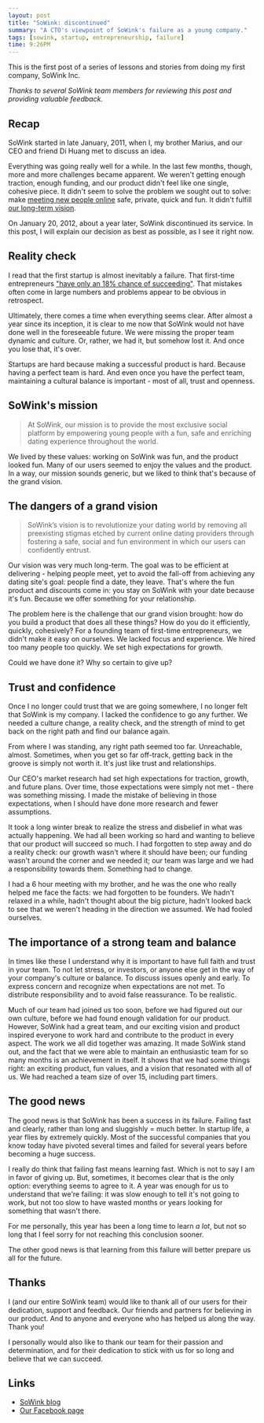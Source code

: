 ```yaml
---
layout: post
title: "SoWink: discontinued"
summary: "A CTO's viewpoint of SoWink's failure as a young company."
tags: [sowink, startup, entrepreneurship, failure]
time: 9:26PM
---
```


This is the first post of a series of lessons and stories from doing my first company, SoWink Inc.

_Thanks to several SoWink team members for reviewing this post and providing valuable feedback._

## Recap

SoWink started in late January, 2011, when I, my brother Marius, and our CEO and friend Di Huang met to discuss an idea.

Everything was going really well for a while. In the last few months, though, more and more challenges became apparent. We weren't getting enough traction, enough funding, and our product didn't feel like one single, cohesive piece. It didn't seem to solve the problem we sought out to solve: make [meeting new people online](#sowinks_mission) safe, private, quick and fun. It didn't fulfill [our long-term vision](#sowinks_vision_and_the_challenge_it_brought).

On January 20, 2012, about a year later, SoWink discontinued its service. In this post, I will explain our decision as best as possible, as I see it right now.

## Reality check

I read that the first startup is almost inevitably a failure. That first-time entrepreneurs ["have only an 18% chance of succeeding"](http://www.businessinsider.com/why-some-startups-succeed-and-others-fail-10-fascinating-harvard-findings-2012-1?op=1). That mistakes often come in large numbers and problems appear to be obvious in retrospect.

Ultimately, there comes a time when everything seems clear. After almost a year since its inception, it is clear to me now that SoWink would not have done well in the foreseeable future. We were missing the proper team dynamic and culture. Or, rather, we had it, but somehow lost it. And once you lose that, it's over.

Startups are hard because making a successful product is hard. Because having a perfect team is hard. And even once you have the perfect team, maintaining a cultural balance is important - most of all, trust and openness.

## SoWink's mission

> At SoWink, our mission is to provide the most exclusive social platform by empowering young people with a fun, safe and enriching dating experience throughout the world.

We lived by these values: working on SoWink was fun, and the product looked fun. Many of our users seemed to enjoy the values and the product. In a way, our mission sounds generic, but we liked to think that's because of the grand vision.

## The dangers of a grand vision

> SoWink’s vision is to revolutionize your dating world by removing all preexisting stigmas etched by current online dating providers through fostering a safe, social and fun environment in which our users can confidently entrust.

Our vision was very much long-term. The goal was to be efficient at delivering - helping people meet, yet to avoid the fall-off from achieving any dating site's goal: people find a date, they leave. That's where the fun product and discounts come in: you stay on SoWink with your date because it's fun. Because we offer something for your relationship.

The problem here is the challenge that our grand vision brought: how do you build a product that does all these things? How do you do it efficiently, quickly, cohesively? For a founding team of first-time entrepreneurs, we didn't make it easy on ourselves. We lacked focus and experience. We hired too many people too quickly. We set high expectations for growth.

Could we have done it? Why so certain to give up?

## Trust and confidence

Once I no longer could trust that we are going somewhere, I no longer felt that SoWink is my company. I lacked the confidence to go any further. We needed a culture change, a reality check, and the strength of mind to get back on the right path and find our balance again.

From where I was standing, any right path seemed too far. Unreachable, almost. Sometimes, when you get so far off-track, getting back in the groove is simply not worth it. It's just like trust and relationships.

Our CEO's market research had set high expectations for traction, growth, and future plans. Over time, those expectations were simply not met - there was something missing. I made the mistake of believing in those expectations, when I should have done more research and fewer assumptions.

It took a long winter break to realize the stress and disbelief in what was actually happening. We had all been working so hard and wanting to believe that our product will succeed so much. I had forgotten to step away and do a reality check: our growth wasn't where it should have been; our funding wasn't around the corner and we needed it; our team was large and we had a responsibility towards them. Something had to change.

I had a 6 hour meeting with my brother, and he was the one who really helped me face the facts: we had forgotten to be founders. We hadn't relaxed in a while, hadn't thought about the big picture, hadn't looked back to see that we weren't heading in the direction we assumed. We had fooled ourselves.

## The importance of a strong team and balance

In times like these I understand why it is important to have full faith and trust in your team. To not let stress, or investors, or anyone else get in the way of your company's culture or balance. To discuss issues openly and early. To express concern and recognize when expectations are not met. To distribute responsibility and to avoid false reassurance. To be realistic.

Much of our team had joined us too soon, before we had figured out our own culture, before we had found enough validation for our product. However, SoWink had a great team, and our exciting vision and product inspired everyone to work hard and contribute to the product in every aspect. The work we all did together was amazing. It made SoWink stand out, and the fact that we were able to maintain an enthusiastic team for so many months is an achievement in itself. It shows that we had some things right: an exciting product, fun values, and a vision that resonated with all of us. We had reached a team size of over 15, including part timers.

## The good news

The good news is that SoWink has been a success in its failure. Failing fast and clearly, rather than long and sluggishly = much better. In startup life, a year flies by extremely quickly. Most of the successful companies that you know today have pivoted several times and failed for several years before becoming a huge success.

I really do think that failing fast means learning fast. Which is not to say I am in favor of giving up. But, sometimes, it becomes clear that is the only option: everything seems to agree to it. A year was enough for us to understand that we're failing: it was slow enough to tell it's not going to work, but not too slow to have wasted months or years looking for something that wasn't there.

For me personally, this year has been a long time to learn _a lot_, but not so long that I feel sorry for not reaching this conclusion sooner.

The other good news is that learning from this failure will better prepare us all for the future.

## Thanks

I (and our entire SoWink team) would like to thank all of our users for their dedication, support and feedback. Our friends and partners for believing in our product. And to anyone and everyone who has helped us along the way. Thank you!

I personally would also like to thank our team for their passion and determination, and for their dedication to stick with us for so long and believe that we can succeed.

## Links

* [SoWink blog](http://blog.sowink.com)
* [Our Facebook page](http://facebook.com/sowink)
